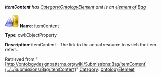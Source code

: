 ___itemContent__ has [Category:OntologyElement](../../Category/OntologyElement "Category:OntologyElement") and is an [element of](../../Property/ElementOf "Property:ElementOf") [Bag](../../Submissions/Bag "Submissions:Bag")_


  




[![ObjectProperty](../../images/thumb/c/c3/ObjectProperty.gif/45px-ObjectProperty.gif)](../../Image/ObjectProperty.gif "ObjectProperty")
__Name__: itemContent 


__Type:__ owl:ObjectProperty 


__Description__: itemContent - The link to the actual resource to which the item refers. 





Retrieved from "[http://ontologydesignpatterns.org/wiki/Submissions:Bag/itemContent](../../Submissions/Bag/itemContent)"
 [Category](http://ontologydesignpatterns.org/wiki/Special:Categories "Special:Categories"): [OntologyElement](../../Category/OntologyElement "Category:OntologyElement")